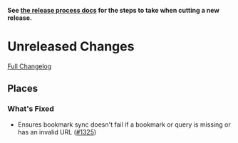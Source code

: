 **See [the release process docs](docs/howtos/cut-a-new-release.md) for the steps to take when cutting a new release.**

# Unreleased Changes

[Full Changelog](https://github.com/mozilla/application-services/compare/v0.32.2...master)

## Places

### What's Fixed

- Ensures bookmark sync doesn't fail if a bookmark or query is missing or has an invalid URL ([#1325](https://github.com/mozilla/application-services/issues/1325))
